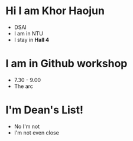 # Hi I am Khor Haojun
- DSAI
- I am in NTU
- I stay in **Hall 4**

# I am in Github workshop
- 7.30 - 9.00
- The arc

# I'm Dean's List!
- No I'm not
- I'm not even close